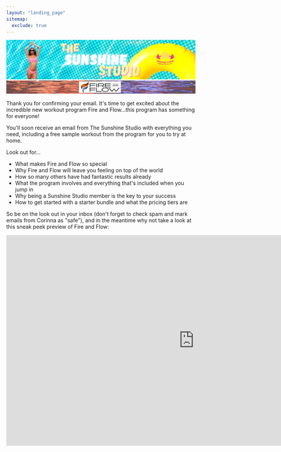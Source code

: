 ```yaml
---
layout: "landing_page"
sitemap:
  exclude: true  
---
```

![sunshinestudiohero](/i/sunshinestudio/landingpages/sunshinestudio.png)
![sunshinestudiohero](/i/sunshinestudio/landingpages/fireflow.png)

Thank you for confirming your email. It's time to get excited about the incredible new workout program Fire and Flow...this program has something for everyone!

You'll soon receive an email from The Sunshine Studio with everything you need, including a free sample workout from the program for you to try at home.

Look out for...

- What makes Fire and Flow so special
- Why Fire and Flow will leave you feeling on top of the world
- How so many others have had fantastic results already
- What the program involves and everything that's included when you jump in
- Why being a Sunshine Studio member is the key to your success
- How to get started with a starter bundle and what the pricing tiers are

So be on the look out in your inbox (don't forget to check spam and mark emails from Corinna as "safe"), and in the meantime why not take a look at this sneak peek preview of Fire and Flow:

<iframe width="1000" height="560" src="https://player.vimeo.com/video/663517275" frameborder="0" allow="autoplay; fullscreen; picture-in-picture" allowfullscreen></iframe>